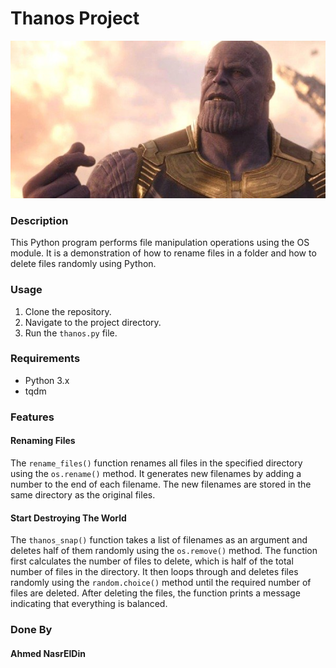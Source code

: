 # Thanos Project

<img src="thanos.jpg">

### Description

This Python program performs file manipulation operations using the OS module. It is a demonstration of how to rename files in a folder and how to delete files randomly using Python.

### Usage

1. Clone the repository.
2. Navigate to the project directory.
3. Run the `thanos.py` file.

### Requirements

* Python 3.x
* tqdm

### Features

#### Renaming Files

The `rename_files()` function renames all files in the specified directory using the `os.rename()` method. It generates new filenames by adding a number to the end of each filename. The new filenames are stored in the same directory as the original files.

#### Start Destroying The World

The `thanos_snap()` function takes a list of filenames as an argument and deletes half of them randomly using the `os.remove()` method. The function first calculates the number of files to delete, which is half of the total number of files in the directory. It then loops through and deletes files randomly using the `random.choice()` method until the required number of files are deleted. After deleting the files, the function prints a message indicating that everything is balanced.

### Done By

#### Ahmed NasrElDin